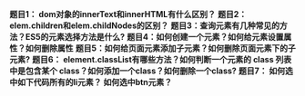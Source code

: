 **题目1： dom对象的innerText和innerHTML有什么区别？**
**题目2： elem.children和elem.childNodes的区别？**
**题目3：查询元素有几种常见的方法？ES5的元素选择方法是什么?**
**题目4：如何创建一个元素？如何给元素设置属性？如何删除属性**
**题目5：如何给页面元素添加子元素？如何删除页面元素下的子元素?**
**题目6： element.classList有哪些方法？如何判断一个元素的 class 列表中是包含某个 class？如何添加一个class？如何删除一个class?**
**题目7： 如何选中如下代码所有的li元素？ 如何选中btn元素？**
